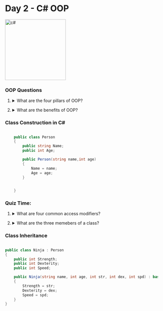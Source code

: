 # Day 2 - C# OOP

<img src="https://upload.wikimedia.org/wikipedia/commons/thumb/7/7a/C_Sharp_logo.svg/800px-C_Sharp_logo.svg.png" alt="c#" width="200px" />

### OOP Questions

1. <details>
    <summary>What are the four pillars of OOP?</summary>
    <ul>
        <li>Encapsulation</li>
        <li>Abstraction</li>
        <li>Polymorphism</li>
        <li>Inheritance</li>
    </ul>
</details>

2. <details>
    <summary>What are the benefits of OOP?</summary>
    <ul>
        <li>Resuability</li>
        <li>Simplicity</li>
        <li>Easily Maintainable</li>
        <li>Security for Class Variables</li>
    </ul>
</details>

### Class Construction in C#

```cs

    public class Person
    {
        public string Name;
        public int Age;

        public Person(string name,int age)
        {
            Name = name;
            Age = age;
        }

        
    }
```

### Quiz Time: 

1. <details>
    <summary>What are four common access modifiers?</summary>
    <ul>
        <li>public</li>
        <li>private</li>
        <li>protected</li>
        <li>internal</li>
    </ul>
</details>

2. <details>
    <summary>What are the three memebers of a class?</summary>
    <ul>
        <li>Fields</li>
        <li>Properties</li>
        <li>Methods</li>
    </ul>
</details>

### Class Inheritance

```cs

public class Ninja : Person
{
    public int Strength;
    public int Dexterity;
    public int Speed;

    public Ninja(string name, int age, int str, int dex, int spd) : base(name,age)
    {
        Strength = str;
        Dexterity = dex;
        Speed = spd;
    }
}

```
